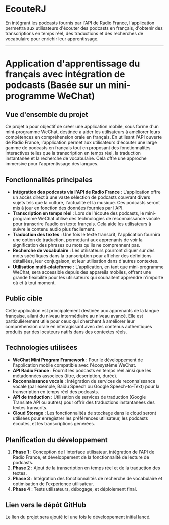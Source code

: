 # EcouteRJ
En intégrant les podcasts fournis par l'API de Radio France, l'application permettra aux utilisateurs d'écouter des podcasts en français, d'obtenir des transcriptions en temps réel, des traductions et des recherches de vocabulaire pour enrichir leur apprentissage.

---

# Application d'apprentissage du français avec intégration de podcasts (Basée sur un mini-programme WeChat)

## Vue d'ensemble du projet

Ce projet a pour objectif de créer une application mobile, sous forme d'un mini-programme WeChat, destinée à aider les utilisateurs à améliorer leurs compétences en compréhension orale en français. En utilisant l'API ouverte de Radio France, l'application permet aux utilisateurs d'écouter une large gamme de podcasts en français tout en proposant des fonctionnalités interactives telles que la transcription en temps réel, la traduction instantanée et la recherche de vocabulaire. Cela offre une approche immersive pour l'apprentissage des langues.

## Fonctionnalités principales

- **Intégration des podcasts via l'API de Radio France** : L'application offre un accès direct à une vaste sélection de podcasts couvrant divers sujets tels que la culture, l'actualité et la musique. Ces podcasts seront mis à jour en fonction des données fournies par l'API.
- **Transcription en temps réel** : Lors de l'écoute des podcasts, le mini-programme WeChat utilise des technologies de reconnaissance vocale pour transcrire l'audio en texte français. Cela aide les utilisateurs à suivre le contenu audio plus facilement.
- **Traduction des textes** : Une fois le texte transcrit, l'application fournira une option de traduction, permettant aux apprenants de voir la signification des phrases ou mots qu'ils ne comprennent pas.
- **Recherche de vocabulaire** : Les utilisateurs pourront cliquer sur des mots spécifiques dans la transcription pour afficher des définitions détaillées, leur conjugaison, et leur utilisation dans d'autres contextes.
- **Utilisation multi-plateforme** : L'application, en tant que mini-programme WeChat, sera accessible depuis des appareils mobiles, offrant une grande flexibilité pour les utilisateurs qui souhaitent apprendre n'importe où et à tout moment.

## Public cible

Cette application est principalement destinée aux apprenants de la langue française, allant du niveau intermédiaire au niveau avancé. Elle est particulièrement utile pour ceux qui cherchent à améliorer leur compréhension orale en interagissant avec des contenus authentiques produits par des locuteurs natifs dans des contextes réels.

## Technologies utilisées

- **WeChat Mini Program Framework** : Pour le développement de l'application mobile compatible avec l'écosystème WeChat.
- **API Radio France** : Fournit les podcasts en temps réel ainsi que les métadonnées associées (titre, description, durée).
- **Reconnaissance vocale** : Intégration de services de reconnaissance vocale (par exemple, Baidu Speech ou Google Speech-to-Text) pour la transcription en temps réel des podcasts.
- **API de traduction** : Utilisation de services de traduction (Google Translate API ou autres) pour offrir des traductions instantanées des textes transcrits.
- **Cloud Storage** : Les fonctionnalités de stockage dans le cloud seront utilisées pour enregistrer les préférences utilisateur, les podcasts écoutés, et les transcriptions générées.

## Planification du développement

1. **Phase 1** : Conception de l'interface utilisateur, intégration de l'API de Radio France, et développement de la fonctionnalité de lecture de podcasts.
2. **Phase 2** : Ajout de la transcription en temps réel et de la traduction des textes.
3. **Phase 3** : Intégration des fonctionnalités de recherche de vocabulaire et optimisation de l'expérience utilisateur.
4. **Phase 4** : Tests utilisateurs, débogage, et déploiement final.

## Lien vers le dépôt GitHub

Le lien du projet sera ajouté ici une fois le développement initial lancé.

